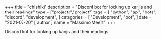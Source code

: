 +++
title = "chishiki"
description = "Discord bot for looking up kanjis and their readings"
type = ["projects","project"]
tags = [
    "python",
    "api",
    "bots",
    "discord",
    "development",
]
categories = [
    "Development",
    "bot",
]
date = "2021-07-20"
[ author ]
  name = "Massimo Meert"
+++

Discord bot for looking up kanjis and their readings.